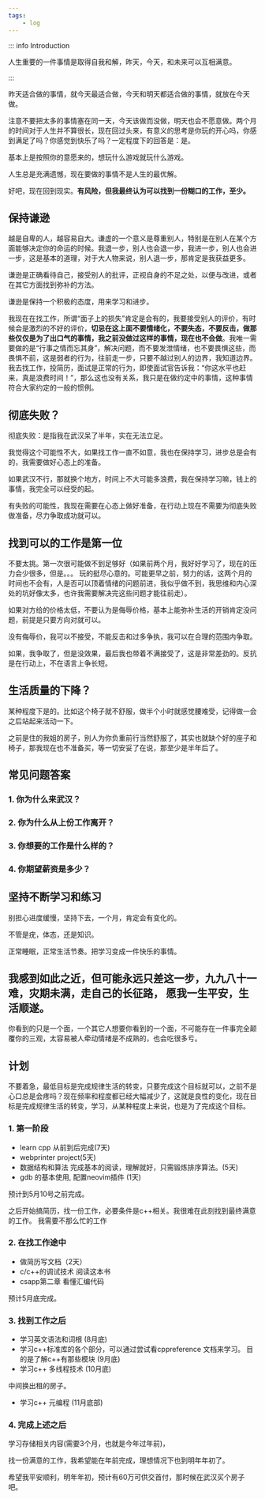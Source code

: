 ```yaml
---
tags:
    - log
---
```


::: info Introduction

人生重要的一件事情是取得自我和解，昨天，今天，和未来可以互相满意。

:::


昨天适合做的事情，就今天最适合做，今天和明天都适合做的事情，就放在今天做。

注意不要把太多的事情塞在同一天，今天该做而没做，明天也会不愿意做。两个月的时间对于人生并不算很长，现在回过头来，有意义的思考是你玩的开心吗，你感到满足了吗？你感觉到快乐了吗？一定程度下的回答是：是。

基本上是按照你的意愿来的，想玩什么游戏就玩什么游戏。


人生总是充满遗憾，现在要做的事情不是人生的最优解。

好吧，现在回到现实。**有风险，但我最终认为可以找到一份糊口的工作，至少。**




## 保持谦逊

越是自卑的人，越容易自大。谦虚的一个意义是尊重别人，特别是在别人在某个方面能够决定你的命运的时候。我退一步，别人也会退一步，我进一步，别人也会进一步，这是基本的道理，对于大人物来说，别人退一步，那肯定是我获益更多。

谦逊是正确看待自己，接受别人的批评，正视自身的不足之处，以便与改进，或者在其它方面找到弥补的方法。

谦逊是保持一个积极的态度，用来学习和进步。

我现在在找工作，所谓“面子上的损失”肯定是会有的，我要接受别人的评价，有时候会是激烈的不好的评价，**切忌在这上面不要情绪化，不要失态，不要反击，做那些仅仅是为了出口气的事情，我之前没做过这样的事情，现在也不会做**。我唯一需要做的是“行事之情而忘其身”，解决问题，而不要发泄情绪，也不要畏惧这些，而畏惧不前，这是弱者的行为，往前走一步，只要不越过别人的边界，我知道边界。我去找工作，投简历，面试是正常的行为，即使面试官告诉我：“你这水平也赶来，真是浪费时间！”，那么这也没有关系，我只是在做约定中的事情，这种事情符合大家约定的一般的惯例。

## 彻底失败？

彻底失败：是指我在武汉呆了半年，实在无法立足。

我觉得这个可能性不大，如果找工作一直不如意，我也在保持学习，进步总是会有的，我需要做好心态上的准备。

如果武汉不行，那就换个地方，时间上不大可能多浪费，我在保持学习嘛，钱上的事情，我完全可以经受的起。

有失败的可能性，我现在需要在心态上做好准备，在行动上现在不需要为彻底失败做准备，尽力争取成功就可以。


## 找到可以的工作是第一位

不要太挑。第一次很可能做不到足够好（如果前两个月，我好好学习了，现在的压力会少很多，但是。。。 玩的挺尽心意的。可能更早之前，努力的话，这两个月的时间也不会有，人是否可以顶着情绪的问题前进，我似乎做不到，我思维和内心深处的坑好像太多，也许我需要解决完这些问题才能往前走）。

如果对方给的价格太低，不要认为是侮辱价格，基本上能弥补生活的开销肯定没问题，前提是只要方向对就可以。

没有侮辱价，我可以不接受，不能反击和过多争执，我可以在合理的范围内争取。

如果，我争取了，但是没效果，最后我也带着不满接受了，这是非常差劲的。反抗是在行动上，不在语言上争长短。


## 生活质量的下降？

某种程度下是的。比如这个椅子就不舒服，做半个小时就感觉腰难受，记得做一会之后站起来活动一下。

之前是住的我姐的房子，别人为你负重前行当然舒服了，其实也就缺个好的座子和椅子，那我现在也不准备买，等一切安妥了在说，那至少是半年后了。

## 常见问题答案

### 1. 你为什么来武汉？

### 2. 你为什么从上份工作离开？

### 3. 你想要的工作是什么样的？

### 4. 你期望薪资是多少？

## 坚持不断学习和练习

别担心进度缓慢，坚持下去，一个月，肯定会有变化的。

不管是疣，体态，还是知识。

正常睡眠，正常生活节奏。把学习变成一件快乐的事情。


## 我感到如此之近，但可能永远只差这一步，九九八十一难，灾期未满，走自己的长征路， 愿我一生平安，生活顺遂。

你看到的只是一个面，一个其它人想要你看到的一个面，不可能存在一件事完全颠覆你的三观，太容易被人牵动情绪是不成熟的，也会吃很多亏。

## 计划

不要着急，最低目标是完成规律生活的转变，只要完成这个目标就可以，之前不是心口总是会疼吗？现在频率和程度都已经大幅减少了，这就是良性的变化，现在目标是完成规律生活的转变，学习，从某种程度上来说，也是为了完成这个目标。

### 1. 第一阶段

- learn cpp 从前到后完成(7天)
- webprinter project(5天)
- 数据结构和算法 完成基本的阅读，理解就好，只需锻炼排序算法。(5天)
- gdb 的基本使用, 配置neovim插件 (1天)

预计到5月10号之前完成。

之后开始搞简历，找一份工作，必要条件是c++相关。我很难在此刻找到最终满意的工作。
我需要不那么忙的工作

### 2. 在找工作途中

- 做简历写文档（2天）
- c/c++的调试技术 阅读这本书
- csapp第二章 看懂汇编代码

预计5月底完成。
### 3. 找到工作之后

- 学习英文语法和词根 (8月底)
- 学习c++标准库的各个部分，可以通过尝试看cppreference 文档来学习。 目的是了解c++有那些模块 (9月底)
- 学习c++ 多线程技术 (10月底)

中间换出租的房子。
- 学习c++ 元编程 (11月底部)

### 4. 完成上述之后

学习存储相关内容(需要3个月，也就是今年过年前)，

找一份满意的工作，我希望能在年前完成，理想情况下也到明年年初了。


希望我平安顺利，明年年初，预计有60万可供交首付，那时候在武汉买个房子吧。
